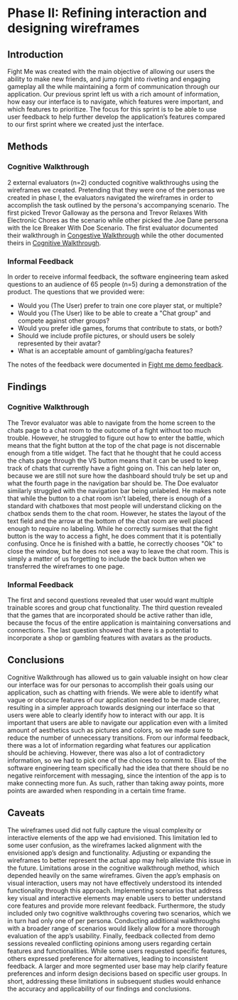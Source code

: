 # Phase II: Refining interaction and designing wireframes

## Introduction

Fight Me was created with the main objective of allowing our users the ability to make new friends, and jump right into riveting and engaging gameplay all the while maintaining a form of communication through our application. Our previous sprint left us with a rich amount of information, how easy our interface is to navigate, which features were important, and which features to prioritize. The focus for this sprint is to be able to use user feedback to help further develop the application’s features compared to our first sprint where we created just the interface.

## Methods

### Cognitive Walkthrough
2 external evaluators (n=2) conducted cognitive walkthroughs using the wireframes we created. Pretending that they were one of the personas we created in phase I, the evaluators navigated the wireframes in order to accomplish the task outlined by the persona's accompanying scenario. The first picked Trevor Galloway as the persona and Trevor Relaxes With Electronic Chores as the scenario while other picked the Joe Dane persona with the Ice Breaker With Doe Scenario. The first evaluator documented their walkthrough in [Congestive Walkthrough](https://github.com/user-attachments/files/17593475/Congestive.Walkthrough.pdf) while the other documented theirs in [Cognitive Walkthrough](https://github.com/user-attachments/files/17593479/Cognitive.Walkthrough-1.pdf). 

### Informal Feedback
In order to receive informal feedback, the software engineering team asked questions to an audience of 65 people (n=5) during a demonstration of the product.
The questions that we provided were:
* Would you (The User) prefer to train one core player stat, or multiple?
* Would you (The User) like to be able to create a "Chat group" and compete against other groups?
* Would you prefer idle games, forums that contribute to stats, or both?
* Should we include profile pictures, or should users be solely represented by their avatar?
* What is an acceptable amount of gambling/gacha features?

The notes of the feedback were documented in [Fight me demo feedback](https://github.com/user-attachments/files/17593607/Fight.me.demo.feedback.pdf).


## Findings

### Cognitive Walkthrough
The Trevor evaluator was able to navigate from the home screen to the chats page to a chat room to the outcome of a fight without too much trouble. However, he struggled to figure out how to enter the battle, which means that the fight button at the top of the chat page is not discernable enough from a title widget. The fact that he thought that he could access the chats page through the VS button means that it can be used to keep track of chats that currently have a fight going on. This can help later on, because we are still not sure how the dashboard should truly be set up and what the fourth page in the navigation bar should be. The Doe evaluator similarly struggled with the navigation bar being unlabeled. He makes note that while the button to a chat room isn't labeled, there is enough of a standard with chatboxes that most people will understand clicking on the chatbox sends them to the chat room. However, he states the layout of the text field and the arrow at the bottom of the chat room are well placed enough to require no labeling. While he correctly surmises that the fight button is the way to access a fight, he does comment that it is potentially confusing. Once he is finished with a battle, he correctly chooses "Ok" to close the window, but he does not see a way to leave the chat room. This is simply a matter of us forgetting to include the back button when we transferred the wireframes to one page.

### Informal Feedback
The first and second questions revealed that user would want multiple trainable scores and group chat functionality. The third question revealed that the games that are incorporated should be active rather than idle, because the focus of the entire application is maintaining conversations and connections. The last question showed that there is a potential to incorporate a shop or gambling features with avatars as the products.

## Conclusions

Cognitive Walkthrough has allowed us to gain valuable insight on how clear our interface was for our personas to accomplish their goals using our application, such as chatting with friends. We were able to identify what vague or obscure features of our application needed to be made clearer, resulting in a simpler approach towards designing our interface so that users were able to clearly identify how to interact with our app. It is important that users are able to navigate our application even with a limited amount of aesthetics such as pictures and colors, so we made sure to reduce the number of unnecessary transitions. From our informal feedback, there was a lot of information regarding what features our application should be achieving. However, there was also a lot of contradictory information, so we had to pick one of the choices to commit to. Elias of the software engineering team specifically had the idea that there should be no negative reinforcement with messaging, since the intention of the app is to make connecting more fun. As such, rather than taking away points, more points are awarded when responding in a certain time frame.

## Caveats

The wireframes used did not fully capture the visual complexity or interactive elements of the app we had envisioned. This limitation led to some user confusion, as the wireframes lacked alignment with the envisioned app’s design and functionality. Adjusting or expanding the wireframes to better represent the actual app may help alleviate this issue in the future. Limitations arose in the cognitive walkthrough method, which depended heavily on the same wireframes. Given the app’s emphasis on visual interaction, users may not have effectively understood its intended functionality through this approach. Implementing scenarios that address key visual and interactive elements may enable users to better understand core features and provide more relevant feedback. Furthermore, the study included only two cognitive walkthroughs covering two scenarios, which we in turn had only one of per persona. Conducting additional walkthroughs with a broader range of scenarios would likely allow for a more thorough evaluation of the app’s usability. Finally, feedback collected from demo sessions revealed conflicting opinions among users regarding certain features and functionalities. While some users requested specific features, others expressed preference for alternatives, leading to inconsistent feedback. A larger and more segmented user base may help clarify feature preferences and inform design decisions based on specific user groups. In short, addressing these limitations in subsequent studies would enhance the accuracy and applicability of our findings and conclusions.
